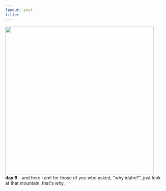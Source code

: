 ```yaml
---
layout: post
title: 
---
```


<a href="images/25.jpg"><img width=466 src="images/25.jpg"/></a><br/>
<b>day 6</b> - and here i am! for those of you who asked, "why idaho?", just look at that mountain. that's why.
